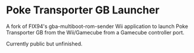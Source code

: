 # Poke Transporter GB Launcher
A fork of FIX94's gba-multiboot-rom-sender 
Wii application to launch Poke Transporter GB from the Wii/Gamecube from a Gamecube controller port.

Currently public but unfinished.
